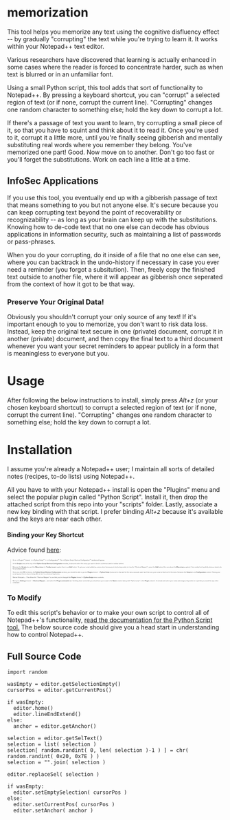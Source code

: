 # memorization
This tool helps you memorize any text using the cognitive disfluency effect -- by gradually "corrupting" the text while you're trying to learn it.  It works within your Notepad++ text editor.

Various researchers have discovered that learning is actually enhanced in some cases where the reader is forced to concentrate harder, such as when text is blurred or in an unfamiliar font.

Using a small Python script, this tool adds that sort of functionality to Notepad++.  By pressing a keyboard shortcut, you can "corrupt" a selected region of text (or if none, corrupt the current line).  "Corrupting" changes one random character to something else; hold the key down to corrupt a lot.

If there's a passage of text you want to learn, try corrupting a small piece of it, so that you have to squint and think about it to read it.  Once you're used to it, corrupt it a little more, until you're finally seeing gibberish and mentally substituting real words where you remember they belong.  You've memorized one part!  Good.  Now move on to another.  Don't go too fast or you'll forget the substitutions.  Work on each line a little at a time.

## InfoSec Applications

If you use this tool, you eventually end up with a gibberish passage of text that means something to you but not anyone else.  It's secure because you can keep corrupting text beyond the point of recoverability or recognizability -- as long as your brain can keep up with the substitutions.  Knowing how to de-code text that no one else can decode has obvious applications in information security, such as maintaining a list of passwords or pass-phrases.

When you do your corrupting, do it inside of a file that no one else can see, where you can backtrack in the undo-history if necessary in case you ever need a reminder (you forgot a subsitution).  Then, freely copy the finished text outside to another file, where it will appear as gibberish once seperated from the context of how it got to be that way.

### Preserve Your Original Data!

Obviously you shouldn't corrupt your only source of any text!  If it's important enough to you to memorize, you don't want to risk data loss.  Instead, keep the original text secure in one (private) document, corrupt it in another (private) document, and then copy the final text to a third document whenever you want your secret reminders to appear publicly in a form that is meaningless to everyone but you.

# Usage

After following the below instructions to install, simply press *Alt+z* (or your chosen keyboard shortcut) to corrupt a selected region of text (or if none, corrupt the current line).  "Corrupting" changes one random character to something else; hold the key down to corrupt a lot.

# Installation

I assume you're already a Notepad++ user; I maintain all sorts of detailed notes (recipes, to-do lists) using Notepad++.

All you have to with your Notepad++ install is open the "Plugins" menu and select the popular plugin called "Python Script".  Install it, then drop the attached script from this repo into your "scripts" folder.  Lastly, associate a new key binding with that script.  I prefer binding *Alt+z* because it's available and the keys are near each other.

#### Binding your Key Shortcut

Advice found [here](https://community.notepad-plus-plus.org/topic/14703/run-python-script-pythonscript-plugin-with-a-shortcut/3):

<blockquote style="font-size:4px">
<sub>Go to **Plugins** (menu) -> **Python Script** -> **Configuration**. The **Python Script Shortcut Configuration** window will appear.</sub>

<sub>In the **Scripts** area at the top of the **Python Script Shortcut Configuration** window, locate and select the script you want to bind to a shortcut (and/or toolbar button).</sub>

<sub>Between the **Scripts** box and the **Menu items** (or **Toolbar icons**) caption there is an **Add** button. To get your script added as a menu item (necessary to bind a keycombo to it via the “Shortcut Mapper”), press the **Add** button (the one above the **Menu items** caption). Very similar but hopefully obvious what to do for a toolbar button.</sub>

<sub>Once you click **OK** to dismiss the **Python Script Shortcut Configuration** window, you should be able to go into **Plugins** (menu) -> **Python Script** (just point to that and let the menu cascade open) and then see your script at this level of the menu (between the **Scripts->** and **Configuration** entries). Seeing your script appear here is key to being able to tie it to a shortcut keycombo.</sub>

<sub>Restart Notepad++. This allows the “Shortcut Mapper” to see that you’ve changed the **Plugins** (menu) -> **Python Script** menu contents.</sub>

<sub>Now go to **Settings** (menu) -> **Shortcut Mapper…** and select the **Plugin commands** tab. Scrolling down somewhat you should see your script in the **Name** column (along with “Pythonscript” in the **Plugin** column). Go ahead and select your script and assign a keycombo to it just like you would for any other command.</sub>
</blockquote>

### To Modify
  To edit this script's behavior or to make your own script to control all of Notepad++'s functionality, [read the documentation for the Python Script tool.](http://npppythonscript.sourceforge.net/)  The below source code should give you a head start in understanding how to control Notepad++.

## Full Source Code

```
import random

wasEmpty = editor.getSelectionEmpty()
cursorPos = editor.getCurrentPos()

if wasEmpty:
  editor.home()
  editor.lineEndExtend()
else:
  anchor = editor.getAnchor()
  
selection = editor.getSelText()
selection = list( selection )
selection[ random.randint( 0, len( selection )-1 ) ] = chr( random.randint( 0x20, 0x7E ) )
selection = "".join( selection )

editor.replaceSel( selection )

if wasEmpty:
  editor.setEmptySelection( cursorPos )
else:
  editor.setCurrentPos( cursorPos )
  editor.setAnchor( anchor )
```
